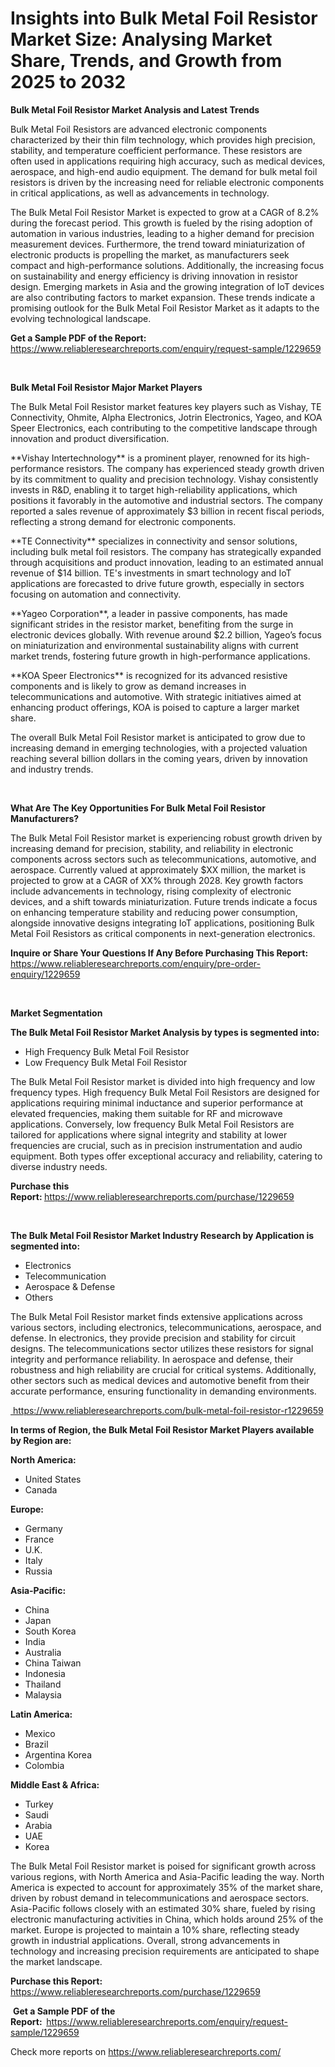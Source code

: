 <p><h1>Insights into Bulk Metal Foil Resistor Market Size: Analysing Market Share, Trends, and Growth from 2025 to 2032</h1></p><p><strong>Bulk Metal Foil Resistor Market Analysis and Latest Trends</strong></p>
<p><p>Bulk Metal Foil Resistors are advanced electronic components characterized by their thin film technology, which provides high precision, stability, and temperature coefficient performance. These resistors are often used in applications requiring high accuracy, such as medical devices, aerospace, and high-end audio equipment. The demand for bulk metal foil resistors is driven by the increasing need for reliable electronic components in critical applications, as well as advancements in technology.</p><p>The Bulk Metal Foil Resistor Market is expected to grow at a CAGR of 8.2% during the forecast period. This growth is fueled by the rising adoption of automation in various industries, leading to a higher demand for precision measurement devices. Furthermore, the trend toward miniaturization of electronic products is propelling the market, as manufacturers seek compact and high-performance solutions. Additionally, the increasing focus on sustainability and energy efficiency is driving innovation in resistor design. Emerging markets in Asia and the growing integration of IoT devices are also contributing factors to market expansion. These trends indicate a promising outlook for the Bulk Metal Foil Resistor Market as it adapts to the evolving technological landscape.</p></p>
<p><strong>Get a Sample PDF of the Report:&nbsp;</strong> <a href="https://www.reliableresearchreports.com/enquiry/request-sample/1229659?utm_campaign=2181&utm_medium=2&utm_source=Github&utm_content=ia&utm_term=10022025&utm_id=bulk-metal-foil-resistor">https://www.reliableresearchreports.com/enquiry/request-sample/1229659</a></p>
<p>&nbsp;</p>
<p><strong>Bulk Metal Foil Resistor Major Market Players</strong></p>
<p><p>The Bulk Metal Foil Resistor market features key players such as Vishay, TE Connectivity, Ohmite, Alpha Electronics, Jotrin Electronics, Yageo, and KOA Speer Electronics, each contributing to the competitive landscape through innovation and product diversification.</p><p>**Vishay Intertechnology** is a prominent player, renowned for its high-performance resistors. The company has experienced steady growth driven by its commitment to quality and precision technology. Vishay consistently invests in R&D, enabling it to target high-reliability applications, which positions it favorably in the automotive and industrial sectors. The company reported a sales revenue of approximately $3 billion in recent fiscal periods, reflecting a strong demand for electronic components.</p><p>**TE Connectivity** specializes in connectivity and sensor solutions, including bulk metal foil resistors. The company has strategically expanded through acquisitions and product innovation, leading to an estimated annual revenue of $14 billion. TE's investments in smart technology and IoT applications are forecasted to drive future growth, especially in sectors focusing on automation and connectivity.</p><p>**Yageo Corporation**, a leader in passive components, has made significant strides in the resistor market, benefiting from the surge in electronic devices globally. With revenue around $2.2 billion, Yageo’s focus on miniaturization and environmental sustainability aligns with current market trends, fostering future growth in high-performance applications.</p><p>**KOA Speer Electronics** is recognized for its advanced resistive components and is likely to grow as demand increases in telecommunications and automotive. With strategic initiatives aimed at enhancing product offerings, KOA is poised to capture a larger market share.</p><p>The overall Bulk Metal Foil Resistor market is anticipated to grow due to increasing demand in emerging technologies, with a projected valuation reaching several billion dollars in the coming years, driven by innovation and industry trends.</p></p>
<p>&nbsp;</p>
<p><strong>What Are The Key Opportunities For Bulk Metal Foil Resistor Manufacturers?</strong></p>
<p><p>The Bulk Metal Foil Resistor market is experiencing robust growth driven by increasing demand for precision, stability, and reliability in electronic components across sectors such as telecommunications, automotive, and aerospace. Currently valued at approximately $XX million, the market is projected to grow at a CAGR of XX% through 2028. Key growth factors include advancements in technology, rising complexity of electronic devices, and a shift towards miniaturization. Future trends indicate a focus on enhancing temperature stability and reducing power consumption, alongside innovative designs integrating IoT applications, positioning Bulk Metal Foil Resistors as critical components in next-generation electronics.</p></p>
<p><strong>Inquire or Share Your Questions If Any Before Purchasing This Report:</strong> <a href="https://www.reliableresearchreports.com/enquiry/pre-order-enquiry/1229659?utm_campaign=2181&utm_medium=2&utm_source=Github&utm_content=ia&utm_term=10022025&utm_id=bulk-metal-foil-resistor">https://www.reliableresearchreports.com/enquiry/pre-order-enquiry/1229659</a></p>
<p>&nbsp;</p>
<p><strong>Market Segmentation</strong></p>
<p><strong>The Bulk Metal Foil Resistor Market Analysis by types is segmented into:</strong></p>
<p><ul><li>High Frequency Bulk Metal Foil Resistor</li><li>Low Frequency Bulk Metal Foil Resistor</li></ul></p>
<p><p>The Bulk Metal Foil Resistor market is divided into high frequency and low frequency types. High frequency Bulk Metal Foil Resistors are designed for applications requiring minimal inductance and superior performance at elevated frequencies, making them suitable for RF and microwave applications. Conversely, low frequency Bulk Metal Foil Resistors are tailored for applications where signal integrity and stability at lower frequencies are crucial, such as in precision instrumentation and audio equipment. Both types offer exceptional accuracy and reliability, catering to diverse industry needs.</p></p>
<p><strong>Purchase this Report:&nbsp;</strong><a href="https://www.reliableresearchreports.com/purchase/1229659?utm_campaign=2181&utm_medium=2&utm_source=Github&utm_content=ia&utm_term=10022025&utm_id=bulk-metal-foil-resistor">https://www.reliableresearchreports.com/purchase/1229659</a></p>
<p>&nbsp;</p>
<p><strong>The Bulk Metal Foil Resistor Market Industry Research by Application is segmented into:</strong></p>
<p><ul><li>Electronics</li><li>Telecommunication</li><li>Aerospace & Defense</li><li>Others</li></ul></p>
<p><p>The Bulk Metal Foil Resistor market finds extensive applications across various sectors, including electronics, telecommunications, aerospace, and defense. In electronics, they provide precision and stability for circuit designs. The telecommunications sector utilizes these resistors for signal integrity and performance reliability. In aerospace and defense, their robustness and high reliability are crucial for critical systems. Additionally, other sectors such as medical devices and automotive benefit from their accurate performance, ensuring functionality in demanding environments.</p></p>
<p><a href="https://www.reliableresearchreports.com/bulk-metal-foil-resistor-r1229659?utm_campaign=2181&utm_medium=2&utm_source=Github&utm_content=ia&utm_term=10022025&utm_id=bulk-metal-foil-resistor">&nbsp;https://www.reliableresearchreports.com/bulk-metal-foil-resistor-r1229659</a></p>
<p><strong>In terms of Region, the Bulk Metal Foil Resistor Market Players available by Region are:</strong></p>
<p>
    <p> <strong> North America: </strong>
        <ul>
            <li>United States</li>
            <li>Canada</li>
        </ul>
        </p> 
    <p> <strong> Europe: </strong>
        <ul>
            <li>Germany</li>
            <li>France</li>
            <li>U.K.</li>
            <li>Italy</li>
            <li>Russia</li>
        </ul>
        </p> 
    <p> <strong> Asia-Pacific: </strong>
        <ul>
            <li>China</li>
            <li>Japan</li>
            <li>South Korea</li>
            <li>India</li>
            <li>Australia</li>
            <li>China Taiwan</li>
            <li>Indonesia</li>
            <li>Thailand</li>
            <li>Malaysia</li>
        </ul>
        </p> 
    <p> <strong> Latin America: </strong>
        <ul>
            <li>Mexico</li>
            <li>Brazil</li>
            <li>Argentina Korea</li>
            <li>Colombia</li>
        </ul>
        </p> 
    <p> <strong> Middle East & Africa: </strong>
        <ul>
            <li>Turkey</li>
            <li>Saudi</li>
            <li>Arabia</li>
            <li>UAE</li>
            <li>Korea</li>
        </ul>
    </p>
    </p>
<p><p>The Bulk Metal Foil Resistor market is poised for significant growth across various regions, with North America and Asia-Pacific leading the way. North America is expected to account for approximately 35% of the market share, driven by robust demand in telecommunications and aerospace sectors. Asia-Pacific follows closely with an estimated 30% share, fueled by rising electronic manufacturing activities in China, which holds around 25% of the market. Europe is projected to maintain a 10% share, reflecting steady growth in industrial applications. Overall, strong advancements in technology and increasing precision requirements are anticipated to shape the market landscape.</p></p>
<p><strong>Purchase this Report: </strong><a href="https://www.reliableresearchreports.com/purchase/1229659?utm_campaign=2181&utm_medium=2&utm_source=Github&utm_content=ia&utm_term=10022025&utm_id=bulk-metal-foil-resistor">https://www.reliableresearchreports.com/purchase/1229659</a></p>
<p>&nbsp;<strong>Get a Sample PDF of the Report:&nbsp;&nbsp;</strong><a href="https://www.reliableresearchreports.com/enquiry/request-sample/1229659?utm_campaign=2181&utm_medium=2&utm_source=Github&utm_content=ia&utm_term=10022025&utm_id=bulk-metal-foil-resistor">https://www.reliableresearchreports.com/enquiry/request-sample/1229659</a></p>
<p><strong></strong></p>
<p>Check more reports on <a href="https://www.reliableresearchreports.com/?utm_campaign=2181&utm_medium=2&utm_source=Github&utm_content=ia&utm_term=10022025&utm_id=bulk-metal-foil-resistor">https://www.reliableresearchreports.com/</a></p>